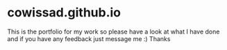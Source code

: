 # cowissad.github.io

This is the portfolio for my work so please have a look at what I have done and if you have any feedback just message me :) Thanks